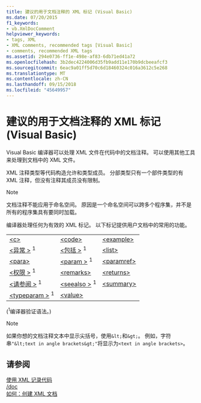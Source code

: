 ```yaml
---
title: 建议的用于文档注释的 XML 标记 (Visual Basic)
ms.date: 07/20/2015
f1_keywords:
- vb.XmlDocComment
helpviewer_keywords:
- tags, XML
- XML comments, recommended tags [Visual Basic]
- comments, recommended XML tags
ms.assetid: 294e0736-ff1e-498e-af83-6db71ed41a72
ms.openlocfilehash: 3b2dec4224006d35fb9add11e170b9dcbeeafcf3
ms.sourcegitcommit: 6eac9a01ff5d70c6d18460324c016a3612c5e268
ms.translationtype: MT
ms.contentlocale: zh-CN
ms.lasthandoff: 09/15/2018
ms.locfileid: "45649957"
---
```

# <a name="recommended-xml-tags-for-documentation-comments-visual-basic"></a>建议的用于文档注释的 XML 标记 (Visual Basic)
Visual Basic 编译器可以处理 XML 文件在代码中的文档注释。 可以使用其他工具来处理到文档中的 XML 文件。  
  
 XML 注释类型等代码构造允许和类型成员。 分部类型只有一个部件类型的有 XML 注释，但没有注释其成员没有限制。  
  
> [!NOTE]
>  文档注释不能应用于命名空间。 原因是一个命名空间可以跨多个程序集，并不是所有的程序集具有要同时加载。  
  
 编译器处理任何为有效的 XML 标记。 以下标记提供用户文档中的常用的功能。  
  
||||  
|---|---|---|  
|[\<c>](../../../visual-basic/language-reference/xmldoc/c.md)|[\<code>](../../../visual-basic/language-reference/xmldoc/code.md)|[\<example>](../../../visual-basic/language-reference/xmldoc/example.md)|  
|[\<异常 >](../../../visual-basic/language-reference/xmldoc/exception.md) <sup>1</sup>|[\<包括 >](../../../visual-basic/language-reference/xmldoc/include.md) <sup>1</sup>|[\<list>](../../../visual-basic/language-reference/xmldoc/list.md)|  
|[\<para>](../../../visual-basic/language-reference/xmldoc/para.md)|[\<param >](../../../visual-basic/language-reference/xmldoc/param.md) <sup>1</sup>|[\<paramref>](../../../visual-basic/language-reference/xmldoc/paramref.md)|  
|[\<权限 >](../../../visual-basic/language-reference/xmldoc/permission.md) <sup>1</sup>|[\<remarks>](../../../visual-basic/language-reference/xmldoc/remarks.md)|[\<returns>](../../../visual-basic/language-reference/xmldoc/returns.md)|  
|[\<请参阅 >](../../../visual-basic/language-reference/xmldoc/see.md) <sup>1</sup>|[\<seealso >](../../../visual-basic/language-reference/xmldoc/seealso.md) <sup>1</sup>|[\<summary>](../../../visual-basic/language-reference/xmldoc/summary.md)|  
|[\<typeparam >](../../../visual-basic/language-reference/xmldoc/typeparam.md) <sup>1</sup>|[\<value>](../../../visual-basic/language-reference/xmldoc/value.md)||  
  
 (<sup>1</sup>编译器验证语法。)  
  
> [!NOTE]
>  如果你想的文档注释文本中显示尖括号，使用`&lt;`和`&gt;`。 例如，字符串`"&lt;text in angle brackets&gt;"`将显示为`<text in angle brackets>`。  
  
## <a name="see-also"></a>请参阅  
 [使用 XML 记录代码](../../../visual-basic/programming-guide/program-structure/documenting-your-code-with-xml.md)  
 [/doc](../../../visual-basic/reference/command-line-compiler/doc.md)  
 [如何：创建 XML 文档](../../../visual-basic/programming-guide/program-structure/how-to-create-xml-documentation.md)
